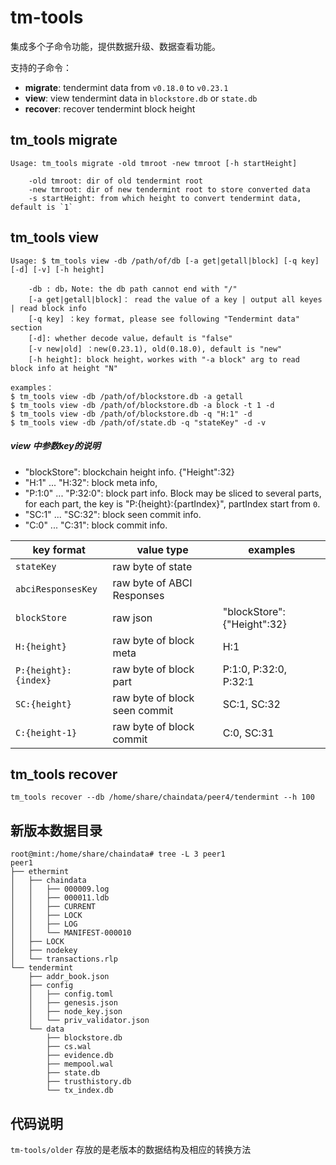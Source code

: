 # tm-tools

集成多个子命令功能，提供数据升级、数据查看功能。

支持的子命令：

* **migrate**: tendermint data from `v0.18.0` to `v0.23.1`
* **view**: view tendermint data in `blockstore.db` or `state.db`
* **recover**: recover tendermint block height

## tm_tools migrate
```
Usage: tm_tools migrate -old tmroot -new tmroot [-h startHeight]

	-old tmroot: dir of old tendermint root
	-new tmroot: dir of new tendermint root to store converted data
	-s startHeight: from which height to convert tendermint data, default is `1`
```

## tm_tools view
```
Usage: $ tm_tools view -db /path/of/db [-a get|getall|block] [-q key] [-d] [-v] [-h height]

    -db : db，Note: the db path cannot end with "/"
    [-a get|getall|block]： read the value of a key | output all keyes | read block info
    [-q key] ：key format, please see following "Tendermint data" section
    [-d]: whether decode value，default is "false"
    [-v new|old] ：new(0.23.1), old(0.18.0), default is "new"
    [-h height]: block height，workes with "-a block" arg to read block info at height "N"

examples：
$ tm_tools view -db /path/of/blockstore.db -a getall 
$ tm_tools view -db /path/of/blockstore.db -a block -t 1 -d 
$ tm_tools view -db /path/of/blockstore.db -q "H:1" -d
$ tm_tools view -db /path/of/state.db -q "stateKey" -d -v 
```

##### view 中参数key的说明
* "blockStore": blockchain height info. {"Height":32}
* "H:1"   ... "H:32": block meta info, 
* "P:1:0" ... "P:32:0": block part info. Block may be sliced to several parts, for each part, the key is "P:{height}:{partIndex}", partIndex start from `0`.
* "SC:1"  ... "SC:32": block seen commit info.
* "C:0"   ... "C:31": block commit info.

| key format            | value type                    | examples                    | 
| --------------------- | ----------------------------- | --------------------------- |
| `stateKey`            | raw byte of state             |                             | 
| `abciResponsesKey`    | raw byte of ABCI Responses    |                             | 
| `blockStore`          | raw json                      | "blockStore": {"Height":32} | 
| `H:{height}`          | raw byte of block meta        | H:1                         |
| `P:{height}:{index}`  | raw byte of block part        | P:1:0, P:32:0, P:32:1       |
| `SC:{height}`         | raw byte of block seen commit | SC:1, SC:32                 | 
| `C:{height-1}`        | raw byte of block commit      | C:0, SC:31                  | 


## tm_tools recover
```
tm_tools recover --db /home/share/chaindata/peer4/tendermint --h 100
```

## 新版本数据目录
```
root@mint:/home/share/chaindata# tree -L 3 peer1
peer1
├── ethermint
│   ├── chaindata
│   │   ├── 000009.log
│   │   ├── 000011.ldb
│   │   ├── CURRENT
│   │   ├── LOCK
│   │   ├── LOG
│   │   └── MANIFEST-000010
│   ├── LOCK
│   ├── nodekey
│   └── transactions.rlp
└── tendermint
    ├── addr_book.json
    ├── config
    │   ├── config.toml
    │   ├── genesis.json
    │   ├── node_key.json
    │   └── priv_validator.json
    └── data
        ├── blockstore.db
        ├── cs.wal
        ├── evidence.db
        ├── mempool.wal
        ├── state.db
        ├── trusthistory.db
        └── tx_index.db
```


## 代码说明
`tm-tools/older` 存放的是老版本的数据结构及相应的转换方法
